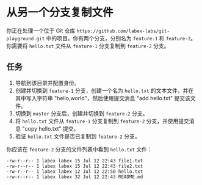 # 从另一个分支复制文件

你正在处理一个位于 Git 仓库 `https://github.com/labex-labs/git-playground.git` 中的项目。你有两个分支，分别名为 `feature-1` 和 `feature-2`。你需要将 `hello.txt` 文件从 `feature-1` 分支复制到 `feature-2` 分支。

## 任务

1. 导航到该目录并配置身份。
2. 创建并切换到 `feature-1` 分支，创建一个名为 `hello.txt` 的文本文件，并在其中写入字符串 "hello,world"，然后使用提交消息 "add hello.txt" 提交该文件。
3. 切换到 `master` 分支后，创建并切换到 `feature-2` 分支。
4. 将 `hello.txt` 文件从 `feature-1` 分支复制到 `feature-2` 分支，并使用提交消息 "copy hello.txt" 提交。
5. 验证 `hello.txt` 文件是否已复制到 `feature-2` 分支。

你应该在 `feature-2` 分支的文件列表中看到 `hello.txt` 文件：

```
-rw-r--r-- 1 labex labex 15 Jul 12 22:43 file1.txt
-rw-r--r-- 1 labex labex 15 Jul 12 22:43 file2.txt
-rw-r--r-- 1 labex labex 12 Jul 12 22:50 hello.txt
-rw-r--r-- 1 labex labex 32 Jul 12 22:43 README.md
```
